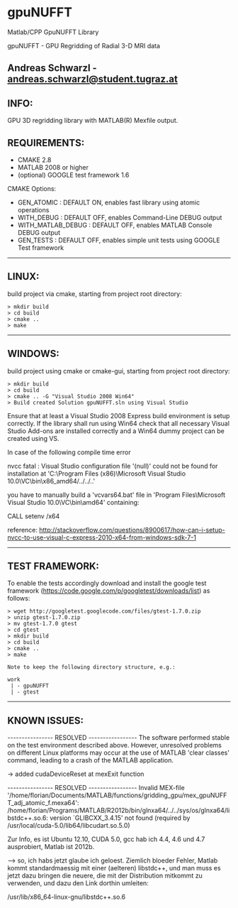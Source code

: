 gpuNUFFT
==========

Matlab/CPP GpuNUFFT Library

gpuNUFFT - GPU Regridding of Radial 3-D MRI data

Andreas Schwarzl - andreas.schwarzl@student.tugraz.at
-------------------------------------------------------------------------------
INFO:
-------------------------------------------------------------------------------
GPU 3D regridding library with MATLAB(R) Mexfile output.

REQUIREMENTS:
-------------------------------------------------------------------------------

- CMAKE 2.8
- MATLAB 2008 or higher
- (optional) GOOGLE test framework 1.6

CMAKE Options:

- GEN_ATOMIC        : DEFAULT ON, enables fast library using atomic operations
- WITH_DEBUG        : DEFAULT OFF, enables Command-Line DEBUG output
- WITH_MATLAB_DEBUG : DEFAULT OFF, enables MATLAB Console DEBUG output
- GEN_TESTS         : DEFAULT OFF, enables simple unit tests using GOOGLE Test framework

-------------------------------------------------------------------------------
LINUX:
-------------------------------------------------------------------------------

build project via cmake, starting from project root directory:

    > mkdir build
    > cd build
    > cmake ..
	> make
	
-------------------------------------------------------------------------------
WINDOWS:
-------------------------------------------------------------------------------
build project using cmake or cmake-gui, starting from project root directory:

    > mkdir build 
	> cd build
	> cmake .. -G "Visual Studio 2008 Win64" 
    > Build created Solution gpuNUFFT.sln using Visual Studio

Ensure that at least a Visual Studio 2008 Express build environment is setup correctly.
If the library shall run using Win64 check that all necessary Visual Studio Add-ons are
installed correctly and a Win64 dummy project can be created using VS.

In case of the following compile time error

nvcc fatal   : Visual Studio configuration file '(null)' could not be found for installation at 'C:\Program Files (x86)\Microsoft Visual Studio 10.0\VC\bin\x86_amd64/../../..'

you have to manually build a 'vcvars64.bat' file in 'Program Files\Microsoft Visual Studio 10.0\VC\bin\amd64' containing: 

CALL setenv /x64

reference: http://stackoverflow.com/questions/8900617/how-can-i-setup-nvcc-to-use-visual-c-express-2010-x64-from-windows-sdk-7-1

-------------------------------------------------------------------------------
TEST FRAMEWORK:
-------------------------------------------------------------------------------
To enable the tests accordingly download and install the google test framework (https://code.google.com/p/googletest/downloads/list)
as follows:
```
> wget http://googletest.googlecode.com/files/gtest-1.7.0.zip
> unzip gtest-1.7.0.zip
> mv gtest-1.7.0 gtest
> cd gtest
> mkdir build
> cd build
> cmake ..
> make 

Note to keep the following directory structure, e.g.:

work
 | - gpuNUFFT
 | - gtest
```
-------------------------------------------------------------------------------
KNOWN ISSUES:
-------------------------------------------------------------------------------
---------------- RESOLVED -----------------
The software performed stable on the test environment described above. 
However, unresolved problems on different Linux platforms may occur at the use 
of MATLAB 'clear classes' command, leading to a crash of the MATLAB application. 

-> added cudaDeviceReset at mexExit function

----------------  RESOLVED  -----------------
Invalid MEX-file
'/home/florian/Documents/MATLAB/functions/gridding_gpu/mex_gpuNUFFT_adj_atomic_f.mexa64':
/home/florian/Programs/MATLAB/R2012b/bin/glnxa64/../../sys/os/glnxa64/libstdc++.so.6: 
version `GLIBCXX_3.4.15' not found (required by
/usr/local/cuda-5.0/lib64/libcudart.so.5.0)

Zur Info, es ist Ubuntu 12.10, CUDA 5.0, gcc hab ich 4.4, 4.6 und 4.7 ausprobiert, Matlab ist 2012b.

--> so, ich habs jetzt glaube ich geloest. Ziemlich bloeder Fehler, Matlab kommt standardmaessig mit einer (aelteren) libstdc++, und man muss es jetzt dazu bringen die neuere, die mit der Distribution mitkommt zu verwenden, und dazu den Link dorthin umleiten: 

/usr/lib/x86_64-linux-gnu/libstdc++.so.6

